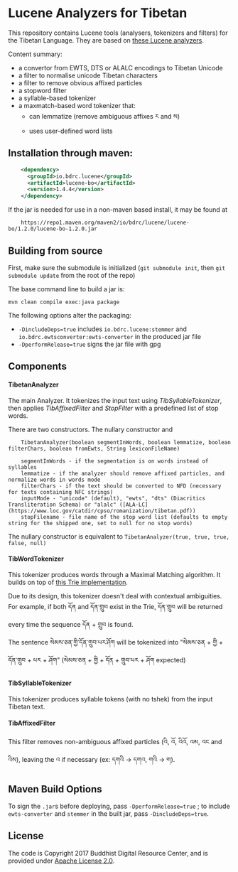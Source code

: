 # Lucene Analyzers for Tibetan

This repository contains Lucene tools (analysers, tokenizers and filters) for the Tibetan Language. They are based on [these Lucene analyzers](https://github.com/tibetan-nlp/lucene-analyzers).

Content summary:

- a convertor from EWTS, DTS or ALALC encodings to Tibetan Unicode
- a filter to normalise unicode Tibetan characters
- a filter to remove obvious affixed particles
- a stopword filter
- a syllable-based tokenizer
- a maxmatch-based word tokenizer that:
    - can lemmatize (remove ambiguous affixes ར and ས)
    - uses user-defined word lists

## Installation through maven:

```xml
    <dependency>
      <groupId>io.bdrc.lucene</groupId>
      <artifactId>lucene-bo</artifactId>
      <version>1.4.4</version>
    </dependency>
```

If the jar is needed for use in a non-maven based install, it may be found at

```
    https://repo1.maven.org/maven2/io/bdrc/lucene/lucene-bo/1.2.0/lucene-bo-1.2.0.jar
```

## Building from source

First, make sure the submodule is initialized (`git submodule init`, then `git submodule update` from the root of the repo)

The base command line to build a jar is:

```
mvn clean compile exec:java package
```

The following options alter the packaging:

- `-DincludeDeps=true` includes `io.bdrc.lucene:stemmer` and `io.bdrc.ewtsconverter:ewts-converter` in the produced jar file
- `-DperformRelease=true` signs the jar file with gpg

## Components

#### TibetanAnalyzer

The main Analyzer. 
It tokenizes the input text using *TibSyllableTokenizer*, then applies *TibAffixedFilter* and *StopFilter* with a predefined list of stop words.

There are two constructors. The nullary constructor and

```    
    TibetanAnalyzer(boolean segmentInWords, boolean lemmatize, boolean filterChars, boolean fromEwts, String lexiconFileName)

    segmentInWords - if the segmentation is on words instead of syllables
    lemmatize - if the analyzer should remove affixed particles, and normalize words in words mode
    filterChars - if the text should be converted to NFD (necessary for texts containing NFC strings)
    inputMode - "unicode" (default), "ewts", "dts" (Diacritics Transliteration Schema) or "alalc" ([ALA-LC](https://www.loc.gov/catdir/cpso/romanization/tibetan.pdf))
    stopFilename - file name of the stop word list (defaults to empty string for the shipped one, set to null for no stop words)
```

The nullary constructor is equivalent to `TibetanAnalyzer(true, true, true, false, null)`

#### TibWordTokenizer

This tokenizer produces words through a Maximal Matching algorithm. It builds on top of [this Trie implementation](https://github.com/BuddhistDigitalResourceCenter/stemmer).  

Due to its design, this tokenizer doesn't deal with contextual ambiguities.<br>
For example, if both དོན and དོན་གྲུབ exist in the Trie, དོན་གྲུབ will be returned every time the sequence དོན + གྲུབ is found.<br>
The sentence སེམས་ཅན་གྱི་དོན་གྲུབ་པར་ཤོག will be tokenized into "སེམས་ཅན + གྱི + དོན་གྲུབ + པར + ཤོག" (སེམས་ཅན + གྱི + དོན + གྲུབ་པར + ཤོག expected)

#### TibSyllableTokenizer

This tokenizer produces syllable tokens (with no tshek) from the input Tibetan text.

#### TibAffixedFilter

This filter removes non-ambiguous affixed particles (འི, འོ, འིའོ, འམ, འང and འིས), leaving the འ if necessary (ex: དགའི -> དགའ, གའི -> ག).

## Maven Build Options

To sign the `.jar`s before deploying, pass `-DperformRelease=true` ; to include `ewts-converter` and `stemmer` in the built jar, pass `-DincludeDeps=true`.

## License

The code is Copyright 2017 Buddhist Digital Resource Center, and is provided under [Apache License 2.0](LICENSE).
